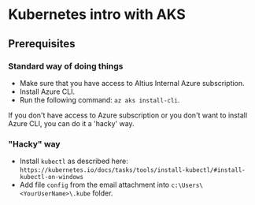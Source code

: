 # Kubernetes intro with AKS

## Prerequisites
### Standard way of doing things
- Make sure that you have access to Altius Internal Azure subscription. 
- Install Azure CLI.
- Run the following command: `az aks install-cli`.

If you don't have access to Azure subscription or you don't want to install Azure CLI, you can do it a 'hacky' way. 

### "Hacky" way
- Install `kubectl` as described here: `https://kubernetes.io/docs/tasks/tools/install-kubectl/#install-kubectl-on-windows`
- Add file `config` from the email attachment into `c:\Users\<YourUserName>\.kube` folder.
  